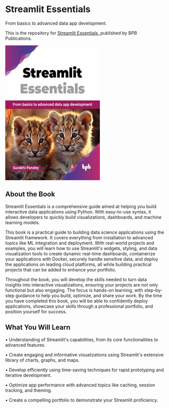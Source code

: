 # Streamlit Essentials

From basics to advanced data app development.

This is the repository for [Streamlit Essentials
](https://bpbonline.com/products/streamlit-essentials?variant=44120255332552),published by BPB Publications.

<img src="9789365890822.jpg">

## About the Book
Streamlit Essentials is a comprehensive guide aimed at helping you build interactive data applications using Python. With easy-to-use syntax, it allows developers to quickly build visualizations, dashboards, and machine learning models.

This book is a practical guide to building data science applications using the Streamlit framework. It covers everything from installation to advanced topics like ML integration and deployment. With real-world projects and examples, you will learn how to use Streamlit's widgets, styling, and data visualization tools to create dynamic real-time dashboards, containerize your applications with Docker, securely handle sensitive data, and deploy the applications on leading cloud platforms, all while building practical projects that can be added to enhance your portfolio.

Throughout the book, you will develop the skills needed to turn data insights into interactive visualizations, ensuring your projects are not only functional but also engaging. The focus is hands-on learning, with step-by-step guidance to help you build, optimize, and share your work. By the time you have completed this book, you will be able to confidently deploy applications, showcase your skills through a professional portfolio, and position yourself for success. 

## What You Will Learn
• Understanding of Streamlit's capabilities, from its core functionalities to advanced features.

• Create engaging and informative visualizations using Streamlit's extensive library of charts, graphs, and maps.

• Develop efficiently using time-saving techniques for rapid prototyping and iterative development.

• Optimize app performance with advanced topics like caching, session tracking, and theming.

• Create a compelling portfolio to demonstrate your Streamlit proficiency.
